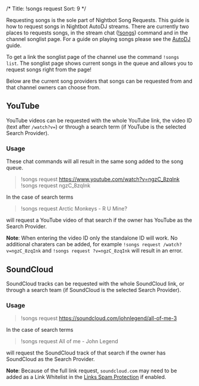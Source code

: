 /*
Title: !songs request
Sort: 9
*/

Requesting songs is the sole part of Nightbot Song Requests. This guide is how to request songs in Nightbot AutoDJ streams. There are currently two places to requests songs, in the stream chat ([!songs](https://docs.nightbot.tv/commands/songs)) command and in the channel songlist page. For a guide on playing songs please see the [AutoDJ](https://docs.nightbot.tv/control-panel/autodj) guide.

To get a link the songlist page of the channel use the command `!songs list`. The songlist page shows current songs in the queue and allows you to request songs right from the page!

Below are the current song providers that songs can be requested from and that channel owners can choose from.

## YouTube

YouTube videos can be requested with the whole YouTube link, the video ID (text after `/watch?v=`) or through a search term (if YouTube is the selected Search Provider).

### Usage

These chat commands will all result in the same song added to the song queue.

> !songs request https://www.youtube.com/watch?v=ngzC_8zqInk
> !songs request ngzC_8zqInk

In the case of search terms

> !songs request Arctic Monkeys - R U Mine?

will request a YouTube video of that search if the owner has YouTube as the Search Provider. 

**Note**: When entering the video ID only the standalone ID will work. No additional charaters can be added, for example `!songs request /watch?v=ngzC_8zqInk` and `!songs request ?v=ngzC_8zqInk` will result in an error.


## SoundCloud

SoundCloud tracks can be requested with the whole SoundCloud link, or through a search team (if SoundCloud is the selected Search Provider).

### Usage

> !songs request https://soundcloud.com/johnlegend/all-of-me-3

In the case of search terms

> !songs request All of me - John Legend

will request the SoundCloud track of that search if the owner has SoundCloud as the Search Provider.

**Note**: Because of the full link request, `soundcloud.com` may need to be added as a Link Whitelist in the [Links Spam Protection](https://docs.nightbot.tv/spam-protection/links) if enabled.